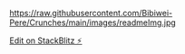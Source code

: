 https://raw.githubusercontent.com/Bibiwei-Pere/Crunches/main/images/readmeImg.jpg

[Edit on StackBlitz ⚡️](https://stackblitz.com/edit/web-platform-irkmp4)
